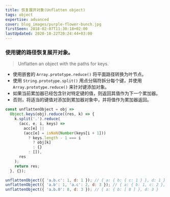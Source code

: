```yaml
---
title: 恢复展开对象(Unflatten object)
tags: object
expertise: advanced
cover: blog_images/purple-flower-bunch.jpg
firstSeen: 2018-02-07T11:30:18+02:00
lastUpdated: 2020-10-22T20:24:44+03:00
---
```


### 使用键的路径恢复展开对象。
> Unflatten an object with the paths for keys.

- 使用嵌套的 `Array.prototype.reduce()` 将平面路径转换为叶节点。
- 使用 `String.prototype.split()` 用点分隔符拆分每个键，并使用 `Array.prototype.reduce()` 来针对键添加对象。
- 如果当前累加器已经包含针对特定键的值，则返回其值作为下一个累加器。
- 否则，将适当的键值对添加到累加器对象中，并将值作为累加器返回。

```js
const unflattenObject = obj =>
  Object.keys(obj).reduce((res, k) => {
    k.split('.').reduce(
      (acc, e, i, keys) =>
        acc[e] ||
        (acc[e] = isNaN(Number(keys[i + 1]))
          ? keys.length - 1 === i
            ? obj[k]
            : {}
          : []),
      res
    );
    return res;
  }, {});
```

```js
unflattenObject({ 'a.b.c': 1, d: 1 }); // { a: { b: { c: 1 } }, d: 1 }
unflattenObject({ 'a.b': 1, 'a.c': 2, d: 3 }); // { a: { b: 1, c: 2 }, d: 3 }
unflattenObject({ 'a.b.0': 8, d: 3 }); // { a: { b: [ 8 ] }, d: 3 }
```
